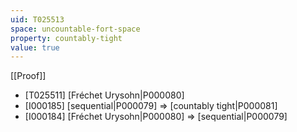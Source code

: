 ```yaml
---
uid: T025513
space: uncountable-fort-space
property: countably-tight
value: true
---
```

[[Proof]]

* [T025511] [Fréchet Urysohn|P000080]
* [I000185] [sequential|P000079] => [countably tight|P000081]
* [I000184] [Fréchet Urysohn|P000080] => [sequential|P000079]

